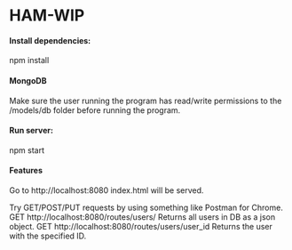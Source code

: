 # HAM-WIP

#### Install dependencies:
npm install

#### MongoDB
Make sure the user running the program has read/write permissions
to the /models/db folder before running the program.

#### Run server:
npm start

#### Features
Go to http://localhost:8080
index.html will be served.

Try GET/POST/PUT requests by using something like Postman for Chrome.
	GET http://localhost:8080/routes/users/			Returns all users in DB
													as a json object.
	GET http://localhost:8080/routes/users/user_id	Returns the user
												  	with the specified ID.